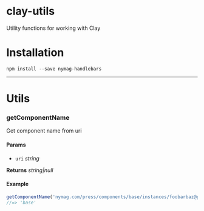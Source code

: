 # clay-utils
Utility functions for working with Clay

# Installation

```
npm install --save nymag-handlebars
```

---

# Utils

### getComponentName

Get component name from uri

#### Params

* `uri` _string_

**Returns** _string|null_

#### Example

```js
getComponentName('nymag.com/press/components/base/instances/foobarbaz@published')
//=> 'base'

```
